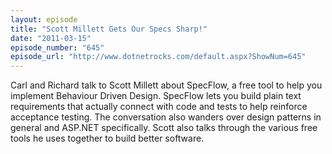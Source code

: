 ```yaml
---
layout: episode
title: "Scott Millett Gets Our Specs Sharp!"
date: "2011-03-15"
episode_number: "645"
episode_url: "http://www.dotnetrocks.com/default.aspx?ShowNum=645"
---
```


Carl and Richard talk to Scott Millett about SpecFlow, a free tool to help you implement Behaviour Driven Design. SpecFlow lets you build plain text requirements that actually connect with code and tests to help reinforce acceptance testing. The conversation also wanders over design patterns in general and ASP.NET specifically. Scott also talks through the various free tools he uses together to build better software.
